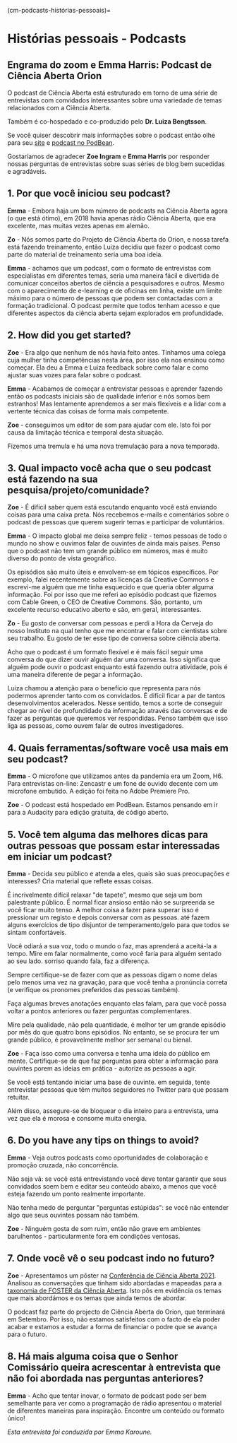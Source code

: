 (cm-podcasts-histórias-pessoais)=
# Histórias pessoais - Podcasts

## Engrama do zoom e Emma Harris: Podcast de Ciência Aberta Orion

O podcast de Ciência Aberta está estruturado em torno de uma série de entrevistas com convidados interessantes sobre uma variedade de temas relacionados com a Ciência Aberta.

Também é co-hospedado e co-produzido pelo **Dr. Luiza Bengtsson**.

Se você quiser descobrir mais informações sobre o podcast então olhe para seu [site](https://www.orion-openscience.eu/publications/training-materials/201902/podcasts) e [podcast no PodBean](https://orionopenscience.podbean.com/).

Gostaríamos de agradecer **Zoe Ingram** e **Emma Harris** por responder nossas perguntas de entrevistas sobre suas séries de blog bem sucedidas e agradáveis.

## 1. Por que você iniciou seu podcast?

**Emma** - Embora haja um bom número de podcasts na Ciência Aberta agora (o que está ótimo), em 2018 havia apenas rádio Ciência Aberta, que era excelente, mas muitas vezes apenas em alemão.

**Zo** - Nós somos parte do Projeto de Ciência Aberta do Orion, e nossa tarefa está fazendo treinamento, então Luiza decidiu que fazer o podcast como parte do material de treinamento seria uma boa ideia.

**Emma** - achamos que um podcast, com o formato de entrevistas com especialistas em diferentes temas, seria uma maneira fácil e divertida de comunicar conceitos abertos de ciência a pesquisadores e outros. Mesmo com o aparecimento de e-learning e de oficinas em linha, existe um limite máximo para o número de pessoas que podem ser contactadas com a formação tradicional. O podcast permite que todos tenham acesso e que diferentes aspectos da ciência aberta sejam explorados em profundidade.

## 2. How did you get started?

**Zoe** - Era algo que nenhum de nós havia feito antes. Tínhamos uma colega cuja mulher tinha competências nesta área, por isso ela nos ensinou como começar. Ela deu a Emma e Luiza feedback sobre como falar e como ajustar suas vozes para falar sobre o podcast.

**Emma** - Acabamos de começar a entrevistar pessoas e aprender fazendo então os podcasts iniciais são de qualidade inferior e nós somos bem estranhos! Mas lentamente aprendemos a ser mais flexíveis e a lidar com a vertente técnica das coisas de forma mais competente.

**Zoe** - conseguimos um editor de som para ajudar com ele. Isto foi por causa da limitação técnica e temporal desta situação.

Fizemos uma tremula e há uma nova tremulação para a nova temporada.

## 3. Qual impacto você acha que o seu podcast está fazendo na sua pesquisa/projeto/comunidade?

**Zoe** - É difícil saber quem está escutando enquanto você está enviando coisas para uma caixa preta. Nós recebemos e-mails e comentários sobre o podcast de pessoas que querem sugerir temas e participar de voluntários.

**Emma** - O impacto global me deixa sempre feliz - temos pessoas de todo o mundo no show e ouvimos falar de ouvintes de ainda mais países. Penso que o podcast não tem um grande público em números, mas é muito diverso do ponto de vista geográfico.

Os episódios são muito úteis e envolvem-se em tópicos específicos. Por exemplo, falei recentemente sobre as licenças da Creative Commons e escrevi-me alguém que me tinha esquecido e que queria obter alguma informação. Foi por isso que me referi ao episódio podcast que fizemos com Cable Green, o CEO de Creative Commons. São, portanto, um excelente recurso educativo aberto e são, em geral, interessantes.

**Zo** - Eu gosto de conversar com pessoas e perdi a Hora da Cerveja do nosso Instituto na qual tenho que me encontrar e falar com cientistas sobre seu trabalho. Eu gosto de ter esse tipo de conversa sobre ciência aberta.

Acho que o podcast é um formato flexível e é mais fácil seguir uma conversa do que dizer ouvir alguém dar uma conversa. Isso significa que alguém pode ouvir o podcast enquanto está fazendo outra atividade, pois é uma maneira diferente de pegar a informação.

Luiza chamou a atenção para o benefício que representa para nós podermos aprender tanto com os convidados. É difícil ficar a par de tantos desenvolvimentos acelerados. Nesse sentido, temos a sorte de conseguir chegar ao nível de profundidade da informação através das conversas e de fazer as perguntas que queremos ver respondidas. Penso também que isso liga as pessoas, como ouvem falar de outros investigadores.

## 4. Quais ferramentas/software você usa mais em seu podcast?

**Emma** - O microfone que utilizamos antes da pandemia era um Zoom, H6. Para entrevistas on-line: Zencastr e um fone de ouvido decente com um microfone embutido. A edição foi feita no Adobe Premiere Pro.

**Zoe** - O podcast está hospedado em PodBean. Estamos pensando em ir para a Audacity para edição gratuita, de código aberto.

## 5. Você tem alguma das melhores dicas para outras pessoas que possam estar interessadas em iniciar um podcast?

**Emma** - Decida seu público e atenda a eles, quais são suas preocupações e interesses? Cria material que reflete essas coisas.

É incrivelmente difícil relaxar "de tapete", mesmo que seja um bom palestrante público. É normal ficar ansioso então não se surpreenda se você ficar muito tenso. A melhor coisa a fazer para superar isso é pressionar um registo e depois conversar com as pessoas. até fazem alguns exercícios de tipo disjuntor de temperamento/gelo para que todos se sintam confortáveis.

Você odiará a sua voz, todo o mundo o faz, mas aprenderá a aceitá-la a tempo. Mire em falar normalmente, como você faria para alguém sentado ao seu lado. sorriso quando fala, faz a diferença.

Sempre certifique-se de fazer com que as pessoas digam o nome delas pelo menos uma vez na gravação, para que você tenha a pronúncia correta (e verifique os pronomes preferidos das pessoas também).

Faça algumas breves anotações enquanto elas falam, para que você possa voltar a pontos anteriores ou fazer perguntas complementares.

Mire pela qualidade, não pela quantidade, é melhor ter um grande episódio por mês do que quatro bons episódios. No entanto, se se procura ter um grande público, é provavelmente melhor ser semanal ou bienal.

**Zoe** - Faça isso como uma conversa e tenha uma ideia do público em mente. Certifique-se de que faz perguntas para obter a informação para ouvintes porem as ideias em prática - autorize as pessoas a agir.

Se você está tentando iniciar uma base de ouvinte. em seguida, tente entrevistar pessoas que têm muitos seguidores no Twitter para que possam retuitar.

Além disso, assegure-se de bloquear o dia inteiro para a entrevista, uma vez que ela é morosa e consome muita energia.

## 6. Do you have any tips on things to avoid?

**Emma** - Veja outros podcasts como oportunidades de colaboração e promoção cruzada, não concorrência.

Não seja vã: se você está entrevistando você deve tentar garantir que seus convidados soem bem e editar seu conteúdo abaixo, a menos que você esteja fazendo um ponto realmente importante.

Não tenha medo de perguntar "perguntas estúpidas": se você não entender algo que seus ouvintes possam não também.

**Zoe** - Ninguém gosta de som ruim, então não grave em ambientes barulhentos - particularmente fora em condições ventosas.

## 7. Onde você vê o seu podcast indo no futuro?

**Zoe** - Apresentamos um pôster na [Conferência de Ciência Aberta 2021](https://www.open-science-conference.eu/). Analisou as conversações que tinham sido abordadas e mapeadas para a [taxonomia de FOSTER da Ciência Aberta](https://www.fosteropenscience.eu/resources). Isto pôs em evidência os temas que mais abordámos e os temas que ainda temos de abordar.

O podcast faz parte do projecto de Ciência Aberta do Orion, que terminará em Setembro. Por isso, não estamos satisfeitos com o facto de ela poder acabar e estamos a estudar a forma de financiar o podre que se avança para o futuro.

## 8. Há mais alguma coisa que o Senhor Comissário queira acrescentar à entrevista que não foi abordada nas perguntas anteriores?

**Emma** - Acho que tentar inovar, o formato de podcast pode ser bem semelhante para ver como a programação de rádio apresentou o material de diferentes maneiras para inspiração. Encontre um conteúdo ou formato único!

*Esta entrevista foi conduzida por Emma Karoune.*
